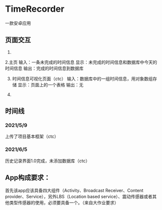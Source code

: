 # TimeRecorder
一款安卓应用

## 页面交互

1.

2.主页 
输入：一条未完成的时间信息
显示：未完成的时间信息和数据库中今天的时间信息
输出：完成的时间信息到数据库

3. 时间信息可视化页面（ctc） 
输入：数据库中的一组时间信息，用对象数组存储
显示：页面上的一个表格
输出：无

4. 

## 时间线
### 2021/5/9
上传了项目基本框架（ctc）

### 2021/6/5
历史记录界面1.0完成，未添加数据库（ctc）

## App构成要求：
首先该app应该具备四大组件（Activity、Broadcast Receiver、Content provider、Service），另外LBS（Location based service）、震动传感器或者其他类型传感器的使用，必须要具备一个。（来自大作业要求）
